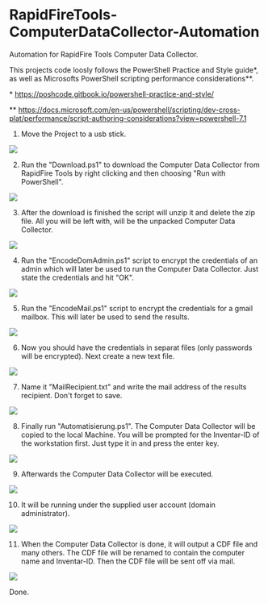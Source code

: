 # RapidFireTools-ComputerDataCollector-Automation
Automation for RapidFire Tools Computer Data Collector.

This projects code loosly follows the PowerShell Practice and Style guide*, as well as Microsofts PowerShell scripting performance considerations**.

\* https://poshcode.gitbook.io/powershell-practice-and-style/

\*\* https://docs.microsoft.com/en-us/powershell/scripting/dev-cross-plat/performance/script-authoring-considerations?view=powershell-7.1


1. Move the Project to a usb stick.
<img src="./Images/1.png"/>

2. Run the "Download.ps1" to download the Computer Data Collector from RapidFire Tools by right clicking and then choosing "Run with PowerShell".
<img src="./Images/2.png"/>

3. After the download is finished the script will unzip it and delete the zip file. All you will be left with, will be the unpacked Computer Data Collector.
<img src="./Images/3.png"/>

4. Run the "EncodeDomAdmin.ps1" script to encrypt the credentials of an admin which will later be used to run the Computer Data Collector. Just state the credentials and hit "OK".
<img src="./Images/4.png"/>

5. Run the "EncodeMail.ps1" script to encrypt the credentials for a gmail mailbox. This will later be used to send the results.
<img src="./Images/5.png"/>

6. Now you should have the credentials in separat files (only passwords will be encrypted). Next create a new text file.
<img src="./Images/6.png"/>

7. Name it "MailRecipient.txt" and write the mail address of the results recipient. Don't forget to save.
<img src="./Images/7.png"/>

8. Finally run "Automatisierung.ps1". The Computer Data Collector will be copied to the local Machine. You will be prompted for the Inventar-ID of the workstation first. Just type it in and press the enter key.
<img src="./Images/8.png"/>

9. Afterwards the Computer Data Collector will be executed.
<img src="./Images/9.png"/>

10. It will be running under the supplied user account (domain administrator).
<img src="./Images/10.png"/>

11. When the Computer Data Collector is done, it will output a CDF file and many others. The CDF file will be renamed to contain the computer name and Inventar-ID. Then the CDF file will be sent off via mail.
<img src="./Images/11.png"/>

Done.

